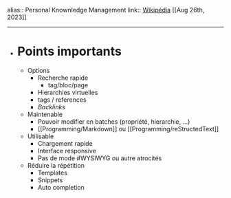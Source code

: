 alias:: Personal Knownledge Management
link:: [Wikipédia](https://en.wikipedia.org/wiki/Personal_knowledge_management)
[[Aug 26th, 2023]]
***

- # Points importants
	- Options
		- Recherche rapide
			- tag/bloc/page
		- Hierarchies virtuelles
		- tags / references
		- *Backlinks*
	- Maintenable
		- Pouvoir modifier en batches (propriété, hierarchie, ...)
		- [[Programming/Markdown]] ou [[Programming/reStructedText]]
	- Utilisable
		- Chargement rapide
		- Interface responsive
		- Pas de mode #WYSIWYG ou autre atrocités
	- Réduire la répétition
		- Templates
		- Snippets
		- Auto completion